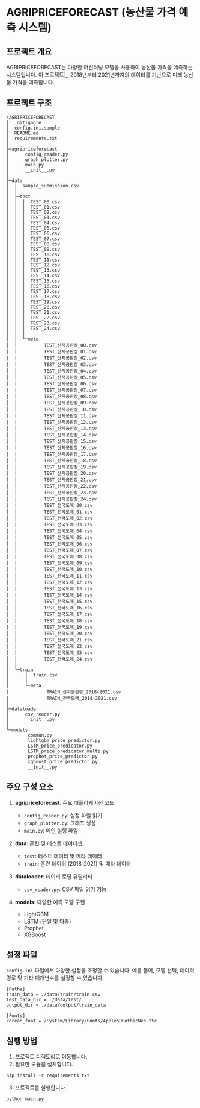 
# AGRIPRICEFORECAST (농산물 가격 예측 시스템)

## 프로젝트 개요

AGRIPRICEFORECAST는 다양한 머신러닝 모델을 사용하여 농산물 가격을 예측하는 시스템입니다. 
이 프로젝트는 2018년부터 2021년까지의 데이터를 기반으로 미래 농산물 가격을 예측합니다.

## 프로젝트 구조
```
\AGRIPRICEFORECAST
│  .gitignore
│  config.ini.sample
│  README.md
│  requirements.txt
│
├─agripriceforecast
│      config_reader.py
│      graph_plotter.py
│      main.py
│      __init__.py
│
├─data
│  │  sample_submission.csv       
│  │
│  ├─test
│  │  │  TEST_00.csv
│  │  │  TEST_01.csv
│  │  │  TEST_02.csv
│  │  │  TEST_03.csv
│  │  │  TEST_04.csv
│  │  │  TEST_05.csv
│  │  │  TEST_06.csv
│  │  │  TEST_07.csv
│  │  │  TEST_08.csv
│  │  │  TEST_09.csv
│  │  │  TEST_10.csv
│  │  │  TEST_11.csv
│  │  │  TEST_12.csv
│  │  │  TEST_13.csv
│  │  │  TEST_14.csv
│  │  │  TEST_15.csv
│  │  │  TEST_16.csv
│  │  │  TEST_17.csv
│  │  │  TEST_18.csv
│  │  │  TEST_19.csv
│  │  │  TEST_20.csv
│  │  │  TEST_21.csv
│  │  │  TEST_22.csv
│  │  │  TEST_23.csv
│  │  │  TEST_24.csv
│  │  │
│  │  └─meta
│  │          TEST_산지공판장_00.csv
│  │          TEST_산지공판장_01.csv
│  │          TEST_산지공판장_02.csv
│  │          TEST_산지공판장_03.csv
│  │          TEST_산지공판장_04.csv
│  │          TEST_산지공판장_05.csv
│  │          TEST_산지공판장_06.csv
│  │          TEST_산지공판장_07.csv
│  │          TEST_산지공판장_08.csv
│  │          TEST_산지공판장_09.csv
│  │          TEST_산지공판장_10.csv
│  │          TEST_산지공판장_11.csv
│  │          TEST_산지공판장_12.csv
│  │          TEST_산지공판장_13.csv
│  │          TEST_산지공판장_14.csv
│  │          TEST_산지공판장_15.csv
│  │          TEST_산지공판장_16.csv
│  │          TEST_산지공판장_17.csv
│  │          TEST_산지공판장_18.csv
│  │          TEST_산지공판장_19.csv
│  │          TEST_산지공판장_20.csv
│  │          TEST_산지공판장_21.csv
│  │          TEST_산지공판장_22.csv
│  │          TEST_산지공판장_23.csv
│  │          TEST_산지공판장_24.csv
│  │          TEST_전국도매_00.csv
│  │          TEST_전국도매_01.csv
│  │          TEST_전국도매_02.csv
│  │          TEST_전국도매_03.csv
│  │          TEST_전국도매_04.csv
│  │          TEST_전국도매_05.csv
│  │          TEST_전국도매_06.csv
│  │          TEST_전국도매_07.csv
│  │          TEST_전국도매_08.csv
│  │          TEST_전국도매_09.csv
│  │          TEST_전국도매_10.csv
│  │          TEST_전국도매_11.csv
│  │          TEST_전국도매_12.csv
│  │          TEST_전국도매_13.csv
│  │          TEST_전국도매_14.csv
│  │          TEST_전국도매_15.csv
│  │          TEST_전국도매_16.csv
│  │          TEST_전국도매_17.csv
│  │          TEST_전국도매_18.csv
│  │          TEST_전국도매_19.csv
│  │          TEST_전국도매_20.csv
│  │          TEST_전국도매_21.csv
│  │          TEST_전국도매_22.csv
│  │          TEST_전국도매_23.csv
│  │          TEST_전국도매_24.csv
│  │
│  └─train
│      │  train.csv
│      │
│      └─meta
│              TRAIN_산지공판장_2018-2021.csv
│              TRAIN_전국도매_2018-2021.csv
│
├─dataloader
│      csv_reader.py
│      __init__.py
│
└─models
        common.py
        lightgbm_price_predictor.py
        LSTM_price_predicator.py  
        LSTM_price_predicator_multi.py
        prophet_price_predictor.py        
        xgboost_price_predictor.py        
        __init__.py
```

## 주요 구성 요소

1. **agripriceforecast**: 주요 애플리케이션 코드
   - `config_reader.py`: 설정 파일 읽기
   - `graph_plotter.py`: 그래프 생성
   - `main.py`: 메인 실행 파일

2. **data**: 훈련 및 테스트 데이터셋
   - `test`: 테스트 데이터 및 메타 데이터
   - `train`: 훈련 데이터 (2018-2021) 및 메타 데이터

3. **dataloader**: 데이터 로딩 유틸리티
   - `csv_reader.py`: CSV 파일 읽기 기능

4. **models**: 다양한 예측 모델 구현
   - LightGBM
   - LSTM (단일 및 다중)
   - Prophet
   - XGBoost

## 설정 파일

`config.ini` 파일에서 다양한 설정을 조정할 수 있습니다. 예를 들어, 모델 선택, 데이터 경로 및 기타 매개변수를 설정할 수 있습니다.
```
[Paths]
train_data = ./data/train/train.csv
test_data_dir = ./data/test/
output_dir = ./data/output/train_data

[Fonts]
korean_font = /System/Library/Fonts/AppleSDGothicNeo.ttc
```

## 실행 방법

1. 프로젝트 디렉토리로 이동합니다.
2. 필요한 모듈을 설치합니다.

```
pip install -r requirements.txt
```

3. 프로젝트를 실행합니다.

```
python main.py
```

